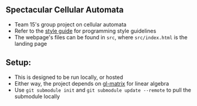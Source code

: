 ## Spectacular Cellular Automata
  - Team 15's group project on cellular automata
  - Refer to the [style guide](docs/STYLE.md) for programming style guidelines
  - The webpage's files can be found in `src`, where `src/index.html` is the landing page

## Setup:
  - This is designed to be run locally, or hosted
  - Either way, the project depends on [gl-matrix](https://github.com/toji/gl-matrix) for linear algebra
  - Use `git submodule init` and `git submodule update --remote` to pull the submodule locally
